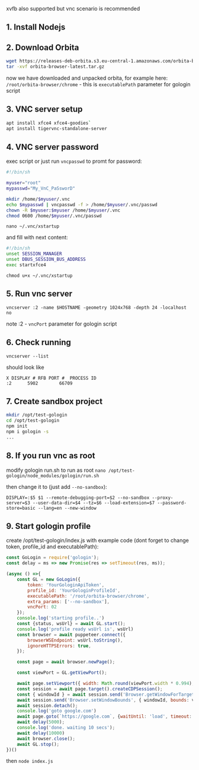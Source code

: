 xvfb also supported but vnc scenario is recommended
## 1. Install Nodejs
## 2. Download Orbita
```bash
wget https://releases-deb-orbita.s3.eu-central-1.amazonaws.com/orbita-browser-latest.tar.gz
tar -xvf orbita-browser-latest.tar.gz
```
now we have downloaded and unpacked orbita, for example here: `/root/orbita-browser/chrome` - this is `executablePath` parameter for gologin script

## 3. VNC server setup
```bash 
apt install xfce4 xfce4-goodies`
apt install tigervnc-standalone-server
```

## 4. VNC server password
exec script or just run `vncpasswd` to promt for password:
```bash
#!/bin/sh

myuser="root"
mypasswd="My_VnC_PaSsworD"

mkdir /home/$myuser/.vnc
echo $mypasswd | vncpasswd -f > /home/$myuser/.vnc/passwd
chown -R $myuser:$myuser /home/$myuser/.vnc
chmod 0600 /home/$myuser/.vnc/passwd
```


`nano ~/.vnc/xstartup`

and fill with next content:
```bash
#!/bin/sh
unset SESSION_MANAGER
unset DBUS_SESSION_BUS_ADDRESS
exec startxfce4 
```

`chmod u+x ~/.vnc/xstartup`

## 5. Run vnc server
`vncserver :2 -name $HOSTNAME -geometry 1024x768 -depth 24 -localhost no`

note :2 - `vncPort` parameter for gologin script


## 6. Check running
`vncserver --list`

should look like 
```
X DISPLAY #	RFB PORT #	PROCESS ID
:2		5902		66709
```

## 7. Create sandbox project
```bash
mkdir /opt/test-gologin
cd /opt/test-gologin
npm init
npm i gologin -s
...
```
## 8. If you run vnc as root
modify gologin run.sh to run as root
`nano /opt/test-gologin/node_modules/gologin/run.sh`

then change it to (just add `--no-sandbox`):

`DISPLAY=:$5 $1 --remote-debugging-port=$2 --no-sandbox --proxy-server=$3 --user-data-dir=$4 --tz=$6 --load-extension=$7 --password-store=basic --lang=en --new-window`


## 9. Start gologin profile
create /opt/test-gologin/index.js with example code (dont forget to change token, profile_id and executablePath):
```javascript
const GoLogin = require('gologin');
const delay = ms => new Promise(res => setTimeout(res, ms));

(async () =>{
    const GL = new GoLogin({
        token: 'YourGologinApiToken',
        profile_id: 'YourGologinProfileId',
	    executablePath: '/root/orbita-browser/chrome',
	    extra_params: ['--no-sandbox'],
        vncPort: 02
    });
    console.log('starting profile..')
    const {status, wsUrl} = await GL.start(); 
    console.log('profile ready wsUrl is', wsUrl)
    const browser = await puppeteer.connect({
        browserWSEndpoint: wsUrl.toString(), 
        ignoreHTTPSErrors: true,
    });

    const page = await browser.newPage();

    const viewPort = GL.getViewPort();    

    await page.setViewport({ width: Math.round(viewPort.width * 0.994), height: Math.round(viewPort.height * 0.92) });
    const session = await page.target().createCDPSession();
    const { windowId } = await session.send('Browser.getWindowForTarget');
    await session.send('Browser.setWindowBounds', { windowId, bounds: viewPort });
    await session.detach();
    console.log('goto google.com')
    await page.goto(`https://google.com`, {waitUntil: 'load', timeout: 0});    
    await delay(5000);
    console.log('done. waiting 10 secs');
    await delay(10000)
    await browser.close();
    await GL.stop();
})()
```

then `node index.js`


